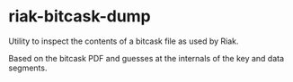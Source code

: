 # riak-bitcask-dump

Utility to inspect the contents of a bitcask file as used by Riak.

Based on the bitcask PDF and guesses at the internals of the key and data segments.
